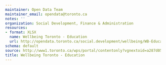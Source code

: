 ```yaml
---
maintainer: Open Data Team
maintainer_email: opendata@toronto.ca
notes: ''
organization: Social Development, Finance & Administration
resources:
- format: XLSX
  name: Wellbeing Toronto - Education
  url: http://opendata.toronto.ca/social.development/wellbeing/WB-Education.xlsx
schema: default
source: http://www1.toronto.ca/wps/portal/contentonly?vgnextoid=a287d05685a0c410VgnVCM10000071d60f89RCRD&vgnextchannel=1a66e03bb8d1e310VgnVCM10000071d60f89RCRD
title: Wellbeing Toronto - Education
---
```

